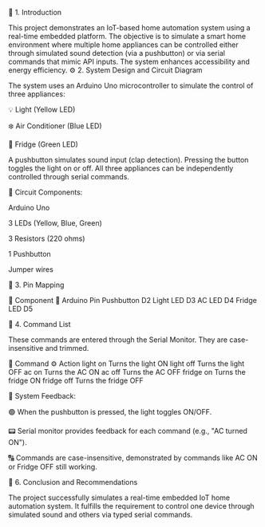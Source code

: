 📝 1. Introduction

This project demonstrates an IoT-based home automation system using a real-time embedded platform. The objective is to simulate a smart home environment where multiple home appliances can be controlled either through simulated sound detection (via a pushbutton) or via serial commands that mimic API inputs. The system enhances accessibility and energy efficiency.
⚙️ 2. System Design and Circuit Diagram

The system uses an Arduino Uno microcontroller to simulate the control of three appliances:

💡 Light (Yellow LED)

❄️ Air Conditioner (Blue LED)

🧊 Fridge (Green LED)

A pushbutton simulates sound input (clap detection). Pressing the button toggles the light on or off. All three appliances can be independently controlled through serial commands.

🔩 Circuit Components:

Arduino Uno

3 LEDs (Yellow, Blue, Green)

3 Resistors (220 ohms)

1 Pushbutton

Jumper wires



📍 3. Pin Mapping

🧩 Component        🔌 Arduino Pin
Pushbutton         D2
Light LED          D3
AC LED             D4
Fridge LED         D5

💬 4. Command List

These commands are entered through the Serial Monitor. They are case-insensitive and trimmed.

🧾 Command                 ⚙️ Action
light on                     Turns the light ON
light off                    Turns the light OFF
ac on                        Turns the AC ON
ac off                       Turns the AC OFF
fridge on                    Turns the fridge ON
fridge off                   Turns the fridge OFF

🔄 System Feedback:

🟢 When the pushbutton is pressed, the light toggles ON/OFF.

📟 Serial monitor provides feedback for each command (e.g., "AC turned ON").

🔠 Commands are case-insensitive, demonstrated by commands like AC ON or Fridge OFF still working.


🧠 6. Conclusion and Recommendations

The project successfully simulates a real-time embedded IoT home automation system. 
It fulfills the requirement to control one device through simulated sound and others via typed serial commands.
